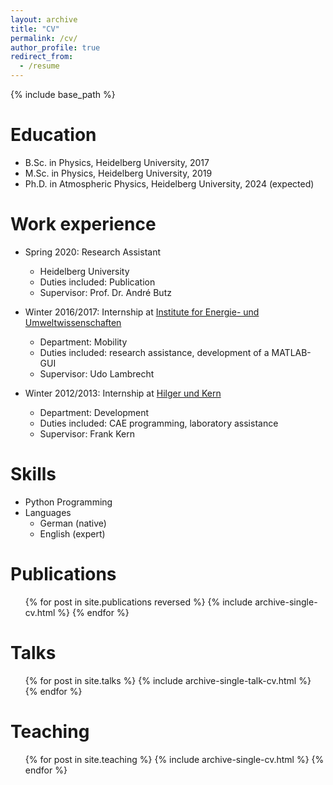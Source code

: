 ```yaml
---
layout: archive
title: "CV"
permalink: /cv/
author_profile: true
redirect_from:
  - /resume
---
```


{% include base_path %}

Education
======
* B.Sc. in Physics, Heidelberg University, 2017
* M.Sc. in Physics, Heidelberg University, 2019
* Ph.D. in Atmospheric Physics, Heidelberg University, 2024 (expected)

Work experience
======
* Spring 2020: Research Assistant
  * Heidelberg University
  * Duties included: Publication
  * Supervisor: Prof. Dr. André Butz

* Winter 2016/2017: Internship at [Institute for Energie- und Umweltwissenschaften](https://www.ifeu.de)
  * Department: Mobility
  * Duties included: research assistance, development of a MATLAB-GUI
  * Supervisor: Udo Lambrecht

* Winter 2012/2013: Internship at [Hilger und Kern](https://www.hilger-kern.de)
  * Department: Development
  * Duties included: CAE programming, laboratory assistance
  * Supervisor: Frank Kern

Skills
======
* Python Programming
* Languages
  * German (native)
  * English (expert)

Publications
======
  <ul>{% for post in site.publications reversed %}
    {% include archive-single-cv.html %}
  {% endfor %}</ul>
  
Talks
======
  <ul>{% for post in site.talks %}
    {% include archive-single-talk-cv.html %}
  {% endfor %}</ul>
  
Teaching
======
  <ul>{% for post in site.teaching %}
    {% include archive-single-cv.html %}
  {% endfor %}</ul>
  